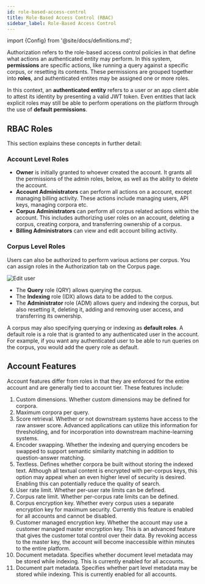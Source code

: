 ```yaml
---
id: role-based-access-control
title: Role-Based Access Control (RBAC)
sidebar_label: Role-Based Access Control
---
```


import {Config} from '@site/docs/definitions.md';

Authorization refers to the role-based access control policies in <Config v="names.product"/> that define
what actions an authenticated entity may perform. In this system, **permissions** are 
specific actions, like running a query against a specific corpus, or resetting
its contents. These permissions are grouped together into **roles**, and
authenticated entites may be assigned one or more roles.

In this context, an **authenticated entity** refers to a user or an app client 
able to attest its identity by presenting a valid JWT token. Even entities that 
lack explicit roles may still be able to perform operations on the platform 
through the use of **default permissions**.

## RBAC Roles

This section explains these concepts in further detail:

### Account Level Roles

- **Owner** is initially granted to whoever created the account. It grants
  all the permissions of the admin roles, below, as well as the ability to
  delete the account.
- **Account Administrators** can perform all actions on a account, except
  managing billing activity. These actions include managing users, API keys,
  managing corpora etc.
- **Corpus Administrators** can perform all corpus related actions within the
  account. This includes authorizing user roles on an account, deleting a corpus,
  creating corpora, and transferring ownership of a corpus.
- **Billing Administrators** can view and edit account billing activity.

### Corpus Level Roles

Users can also be authorized to perform various actions per corpus. You can 
assign roles in the Authorization tab on the Corpus page.

![Edit user](/img/corpus_auth.png)

- The **Query** role (QRY) allows querying the corpus.
- The **Indexing** role (IDX) allows data to be added to the corpus.
- The **Administrator** role (ADM) allows query and indexing the corpus, but
  also resetting it, deleting it, adding and removing user access, and
  transferring its ownership.

A corpus may also specifying querying or indexing as **default roles**. A default
role is a role that is granted to any authenticated user in the account. For
example, if you want any authenticated user to be able to run queries on the
corpus, you would add the query role as default. 

## Account Features

Account features differ from roles in that they are enforced for the entire
account and are generally tied to account tier. These features include:

1. Custom dimensions. Whether custom dimensions may be defined for corpora.
2. Maximum corpora per query.
3. Score retrieval. Whether or not downstream systems have access to the raw
   answer score. Advanced applications can utilize this information for
   thresholding, and for incorporation into downstream machine-learning systems.
4. Encoder swapping. Whether the indexing and querying encoders be swapped to
   support semantic similarity matching in addition to question-answer matching.
5. Textless. Defines whether corpora be built without storing the indexed text.
   Although all textual content is encrypted with per-corpus keys, this option
   may appeal when an even higher level of security is desired. Enabling this
   can potentially reduce the quality of search.
6. User rate limit. Whether per-user rate limits can be defined.
7. Corpus rate limit. Whether per-corpus rate limits can be defined.
8. Corpus encryption key. Whether every corpus uses a separate encryption key
   for maximum security. Currently this feature is enabled for all accounts and
   cannot be disabled.
9. Customer managed encryption key. Whether the account may use a customer
   managed master encryption key. This is an advanced feature that gives the
   customer total control over their data. By revoking access to the master
   key, the account will become inaccessible within minutes to the entire
   platform.
10. Document metadata. Specifies whether document level metadata may be stored
   while indexing. This is currently enabled for all accounts.
11. Document part metadata. Specifies whether part level metadata may be stored
   while indexing. This is currently enabled for all accounts.